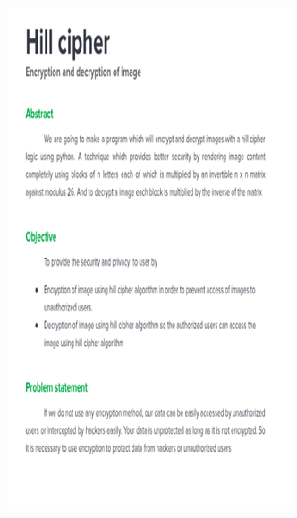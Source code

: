 <img src="https://github.com/ahmedrohailawan/Hill___Cipher/blob/main/readme__files/pg1.png" width="900" height="900"><br/><br/>
